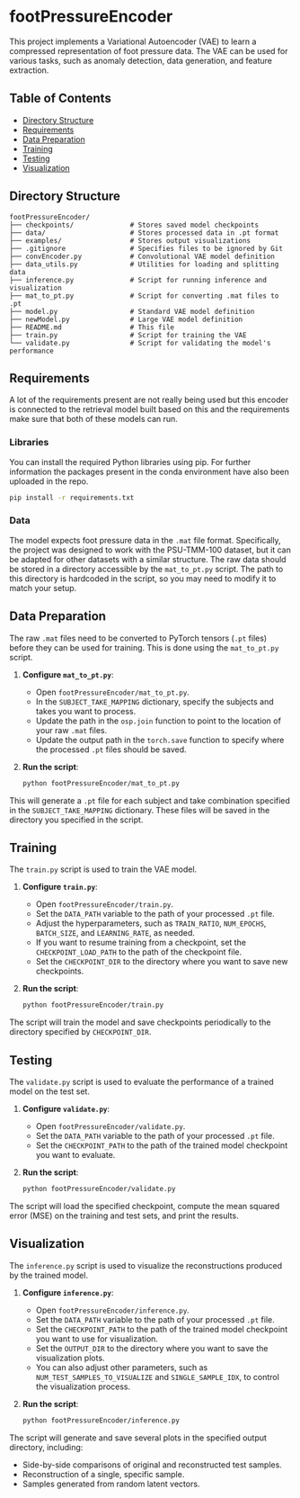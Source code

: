 # footPressureEncoder

This project implements a Variational Autoencoder (VAE) to learn a compressed representation of foot pressure data. The VAE can be used for various tasks, such as anomaly detection, data generation, and feature extraction.

## Table of Contents
- [Directory Structure](#directory-structure)
- [Requirements](#requirements)
- [Data Preparation](#data-preparation)
- [Training](#training)
- [Testing](#testing)
- [Visualization](#visualization)

## Directory Structure

```
footPressureEncoder/
├── checkpoints/              # Stores saved model checkpoints
├── data/                     # Stores processed data in .pt format
├── examples/                 # Stores output visualizations
├── .gitignore                # Specifies files to be ignored by Git
├── convEncoder.py            # Convolutional VAE model definition
├── data_utils.py             # Utilities for loading and splitting data
├── inference.py              # Script for running inference and visualization
├── mat_to_pt.py              # Script for converting .mat files to .pt
├── model.py                  # Standard VAE model definition
├── newModel.py               # Large VAE model definition
├── README.md                 # This file
├── train.py                  # Script for training the VAE
└── validate.py               # Script for validating the model's performance
```

## Requirements
A lot of the requirements present are not really being used but this encoder is connected to the retrieval model built based on this and the requirements make sure that both of these models can run.

### Libraries
You can install the required Python libraries using pip. For further information the packages present in the conda environment have also been uploaded in the repo. 

```bash
pip install -r requirements.txt
```

### Data
The model expects foot pressure data in the `.mat` file format. Specifically, the project was designed to work with the PSU-TMM-100 dataset, but it can be adapted for other datasets with a similar structure. The raw data should be stored in a directory accessible by the `mat_to_pt.py` script. The path to this directory is hardcoded in the script, so you may need to modify it to match your setup.

## Data Preparation

The raw `.mat` files need to be converted to PyTorch tensors (`.pt` files) before they can be used for training. This is done using the `mat_to_pt.py` script.

1.  **Configure `mat_to_pt.py`**:
    *   Open `footPressureEncoder/mat_to_pt.py`.
    *   In the `SUBJECT_TAKE_MAPPING` dictionary, specify the subjects and takes you want to process.
    *   Update the path in the `osp.join` function to point to the location of your raw `.mat` files.
    *   Update the output path in the `torch.save` function to specify where the processed `.pt` files should be saved.

2.  **Run the script**:

    ```bash
    python footPressureEncoder/mat_to_pt.py
    ```

This will generate a `.pt` file for each subject and take combination specified in the `SUBJECT_TAKE_MAPPING` dictionary. These files will be saved in the directory you specified in the script.

## Training

The `train.py` script is used to train the VAE model.

1.  **Configure `train.py`**:
    *   Open `footPressureEncoder/train.py`.
    *   Set the `DATA_PATH` variable to the path of your processed `.pt` file.
    *   Adjust the hyperparameters, such as `TRAIN_RATIO`, `NUM_EPOCHS`, `BATCH_SIZE`, and `LEARNING_RATE`, as needed.
    *   If you want to resume training from a checkpoint, set the `CHECKPOINT_LOAD_PATH` to the path of the checkpoint file.
    *   Set the `CHECKPOINT_DIR` to the directory where you want to save new checkpoints.

2.  **Run the script**:

    ```bash
    python footPressureEncoder/train.py
    ```

The script will train the model and save checkpoints periodically to the directory specified by `CHECKPOINT_DIR`.

## Testing

The `validate.py` script is used to evaluate the performance of a trained model on the test set.

1.  **Configure `validate.py`**:
    *   Open `footPressureEncoder/validate.py`.
    *   Set the `DATA_PATH` variable to the path of your processed `.pt` file.
    *   Set the `CHECKPOINT_PATH` to the path of the trained model checkpoint you want to evaluate.

2.  **Run the script**:

    ```bash
    python footPressureEncoder/validate.py
    ```

The script will load the specified checkpoint, compute the mean squared error (MSE) on the training and test sets, and print the results.

## Visualization

The `inference.py` script is used to visualize the reconstructions produced by the trained model.

1.  **Configure `inference.py`**:
    *   Open `footPressureEncoder/inference.py`.
    *   Set the `DATA_PATH` variable to the path of your processed `.pt` file.
    *   Set the `CHECKPOINT_PATH` to the path of the trained model checkpoint you want to use for visualization.
    *   Set the `OUTPUT_DIR` to the directory where you want to save the visualization plots.
    *   You can also adjust other parameters, such as `NUM_TEST_SAMPLES_TO_VISUALIZE` and `SINGLE_SAMPLE_IDX`, to control the visualization process.

2.  **Run the script**:

    ```bash
    python footPressureEncoder/inference.py
    ```

The script will generate and save several plots in the specified output directory, including:
*   Side-by-side comparisons of original and reconstructed test samples.
*   Reconstruction of a single, specific sample.
*   Samples generated from random latent vectors.
